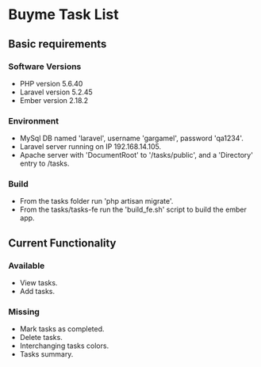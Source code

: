 # Buyme Task List

## Basic requirements
### Software Versions
* PHP version 5.6.40
* Laravel version 5.2.45
* Ember version 2.18.2

### Environment
* MySql DB named 'laravel', username 'gargamel', password 'qa1234'.
* Laravel server running on IP 192.168.14.105.
* Apache server with 'DocumentRoot' to '/tasks/public', and a 'Directory' entry to /tasks.

### Build
* From the tasks folder run 'php artisan migrate'.
* From the tasks/tasks-fe run the 'build_fe.sh' script to build the ember app.

## Current Functionality
### Available
* View tasks.
* Add tasks.

### Missing
* Mark tasks as completed.
* Delete tasks.
* Interchanging tasks colors.
* Tasks summary.
